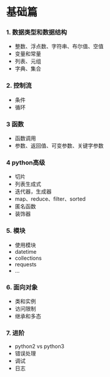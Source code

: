 # 基础篇

### 1. 数据类型和数据结构
- 整数、浮点数、字符串、布尔值、空值
- 变量和常量
- 列表、元组
- 字典、集合

### 2. 控制流
- 条件 
- 循环

### 3 函数

- 函数调用
- 参数、返回值、可变参数、关键字参数

### 4 python高级

- 切片
- 列表生成式
- 迭代器，生成器
- map、reduce、filter、sorted
- 匿名函数
- 装饰器

### 5. 模块

- 使用模块
- datetime
- collections
- requests
- ...

### 6. 面向对象

- 类和实例
- 访问限制
- 继承和多态

### 7. 进阶
- python2 vs python3
- 错误处理
- 调试
- 日志